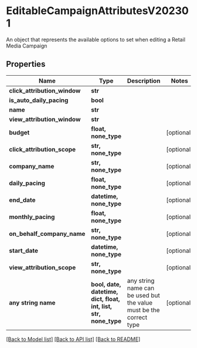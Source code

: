 # EditableCampaignAttributesV202301

An object that represents the available options to set when editing a Retail Media Campaign

## Properties
Name | Type | Description | Notes
------------ | ------------- | ------------- | -------------
**click_attribution_window** | **str** |  | 
**is_auto_daily_pacing** | **bool** |  | 
**name** | **str** |  | 
**view_attribution_window** | **str** |  | 
**budget** | **float, none_type** |  | [optional] 
**click_attribution_scope** | **str, none_type** |  | [optional] 
**company_name** | **str, none_type** |  | [optional] 
**daily_pacing** | **float, none_type** |  | [optional] 
**end_date** | **datetime, none_type** |  | [optional] 
**monthly_pacing** | **float, none_type** |  | [optional] 
**on_behalf_company_name** | **str, none_type** |  | [optional] 
**start_date** | **datetime, none_type** |  | [optional] 
**view_attribution_scope** | **str, none_type** |  | [optional] 
**any string name** | **bool, date, datetime, dict, float, int, list, str, none_type** | any string name can be used but the value must be the correct type | [optional]

[[Back to Model list]](../README.md#documentation-for-models) [[Back to API list]](../README.md#documentation-for-api-endpoints) [[Back to README]](../README.md)


